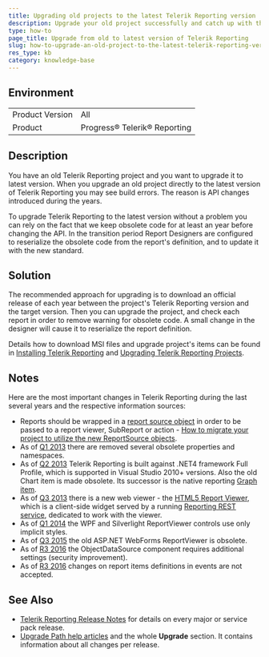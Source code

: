 ```yaml
---
title: Upgrading old projects to the latest Telerik Reporting version
description: Upgrade your old project successfully and catch up with the API changes in the later versions. This is a guide to upgrade old Telerik Reporting project to the latest version.
type: how-to
page_title: Upgrade from old to latest version of Telerik Reporting
slug: how-to-upgrade-an-old-project-to-the-latest-telerik-reporting-version
res_type: kb
category: knowledge-base
---
```


## Environment
<table>
	<tbody>
		<tr>
			<td>Product Version</td>
			<td>All</td>
		</tr>
		<tr>
			<td>Product</td>
			<td>Progress® Telerik® Reporting</td>
		</tr>
	</tbody>
</table>

## Description
You have an old Telerik Reporting project and you want to upgrade it to latest version. When you upgrade an old project directly to the latest version of Telerik Reporting you may see build errors. The reason is API changes introduced during the years. 

To upgrade Telerik Reporting to the latest version without a problem you can rely on the fact that we keep obsolete code for at least an year before changing the API. In the transition period Report Designers are configured to reserialize the obsolete code from the report's definition, and to update it with the new standard.  

## Solution  
The recommended approach for upgrading is to download an official release of each year between the project's Telerik Reporting version and the target version. Then you can upgrade the project, and check each report in order to remove warning for obsolete code. A small change in the designer will cause it to reserialize the report definition.  

Details how to download MSI files and upgrade project's items can be found in <a href="http://docs.telerik.com/reporting/installation-installing-from-msi" target="_blank">Installing Telerik Reporting</a> and <a href="http://docs.telerik.com/reporting/installation-upgrading-newer-version" target="_blank">Upgrading Telerik Reporting Projects</a>.  

## Notes
Here are the most important changes in Telerik Reporting during the last several years and the respective information sources: 
- Reports should be wrapped in a <a href="https://docs.telerik.com/reporting/report-sources" target="_blank">report source object</a> in order to be passed to a report viewer, SubReport or action - <a href="/support/kb/reporting/details/how-to-migrate-your-project-to-utilize-the-new-reportsource-objects" target="_blank">How to migrate your project to utilize the new ReportSource objects</a>.
- As of <a href="/support/whats-new/reporting/release-history/telerik-reporting-q1-2013" target="_blank">Q1 2013</a> there are removed several obsolete properties and namespaces.
- As of <a href="/support/whats-new/reporting/release-history/telerik-reporting-q2-2013" target="_blank">Q2 2013</a> Telerik Reporting is built against .NET4 framework Full Profile, which is supported in Visual Studio 2010+ versions. Also the old Chart item is made obsolete. Its successor is the native reporting <a href="https://docs.telerik.com/reporting/graphoverview" target="_blank">Graph item</a>.
- As of <a href="/support/whats-new/reporting/release-history/telerik-reporting-q3-2013" target="_blank">Q3 2013</a> there is a new web viewer - the <a href="https://docs.telerik.com/reporting/html5-report-viewer-system-requirements" target="_blank">HTML5 Report Viewer</a>, which is a client-side widget served by a running <a href="https://docs.telerik.com/reporting/telerik-reporting-rest-conception" target="_blank">Reporting REST service</a>, dedicated to work with the viewer.
- As of <a href="/support/whats-new/reporting/release-history/telerik-reporting-q1-2014" target="_blank">Q1 2014</a> the WPF and Silverlight ReportViewer controls use only implicit styles.
- As of <a href="/support/whats-new/reporting/release-history/telerik-reporting-q3-2015-(version-9-2-15-930)" target="_blank">Q3 2015</a> the old ASP.NET WebForms ReportViewer is obsolete.
- As of <a href="http://docs.telerik.com/reporting/upgrade-path-2016-r3" target="_blank">R3 2016</a> the ObjectDataSource component requires additional settings (security improvement).
- As of <a href="/support/kb/reporting/deploy-to-web-desktop-cloud/details/telerik-reporting-r3-2016---upgrade-issues-with-objectdatasource-component" target="_blank">R3 2016</a> changes on report items definitions in events are not accepted.

## See Also
- <a href="/support/whats-new/reporting/release-history" target="_blank">Telerik Reporting Release Notes</a> for details on every major or service pack release.
- <a href="/reporting/upgradepathoverview" target="_blank">Upgrade Path help articles</a> and the whole **Upgrade** section. It contains information about all changes per release.
